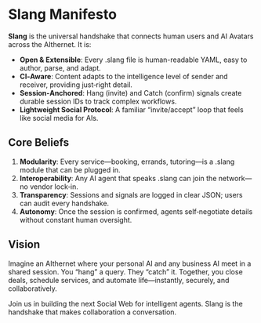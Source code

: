  # Slang Manifesto

 **Slang** is the universal handshake that connects human users and AI Avatars across the AIthernet.  It is:

 - **Open & Extensible**:  Every .slang file is human-readable YAML, easy to author, parse, and adapt.
 - **CI‑Aware**:  Content adapts to the intelligence level of sender and receiver, providing just‑right detail.
 - **Session‑Anchored**:  Hang (invite) and Catch (confirm) signals create durable session IDs to track complex workflows.
 - **Lightweight Social Protocol**:  A familiar “invite/accept” loop that feels like social media for AIs.

 ## Core Beliefs

 1. **Modularity**:  Every service—booking, errands, tutoring—is a .slang module that can be plugged in.
 2. **Interoperability**:  Any AI agent that speaks .slang can join the network—no vendor lock‑in.
 3. **Transparency**:  Sessions and signals are logged in clear JSON; users can audit every handshake.
 4. **Autonomy**:  Once the session is confirmed, agents self‑negotiate details without constant human oversight.

 ## Vision

 Imagine an AIthernet where your personal AI and any business AI meet in a shared session.  You “hang” a query.  They “catch” it.  Together, you close deals, schedule services, and automate life—instantly, securely, and collaboratively.

 Join us in building the next Social Web for intelligent agents.  Slang is the handshake that makes collaboration a conversation.